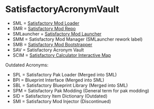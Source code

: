 # SatisfactoryAcronymVault
* SML = [Satisfactory Mod Loader](https://github.com/satisfactorymodding/SatisfactoryModLoader)
* SMR = [Satisfactory Mod Repo](https://ficsit.app)
* SMLauncher = [Satisfactory Mod Launcher](https://github.com/satisfactorymodding/SatisfactoryModLauncher)
* SMM = Satisfactory Mod Manager (SMLauncher rework label)
* SMB = [Satisfactory Mod Bootstrapper](https://github.com/satisfactorymodding/SatisfactoryModBootstrapper)
* SAV = Satisfactory Acronym Vault
* SCIM = [Satisfactory Calculator Interactive Map](https://satisfactory-calculator.com/en/interactive-map)

Outdated Acronyms:
* SPL = Satisfactory Pak Loader (Merged into SML)
* BPI = Blueprint Interface (Merged into SML)
* SBL = Satisfactory Blueprint Library (Merged into SML)
* SPM = Satisfactory Pak Modding (General term for pak modding)
* SID = Satisfactory Item Dictionary (Outdated)
* SMI = Satisfactory Mod Injector (Discontinued)

